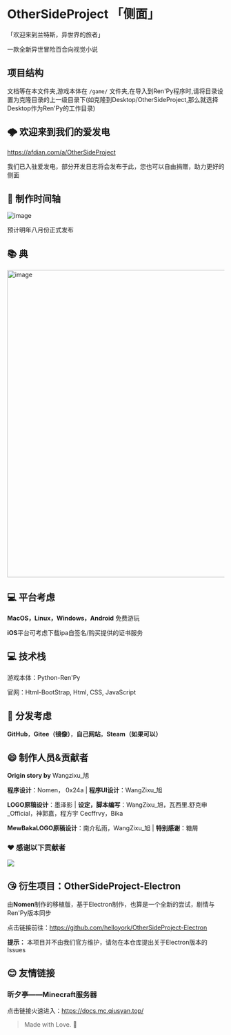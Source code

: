 # OtherSideProject 「侧面」

「欢迎来到兰特斯，异世界的旅者」

一款全新异世冒险百合向视觉小说

## 项目结构

文档等在本文件夹,游戏本体在 `/game/` 文件夹,在导入到Ren'Py程序时,请将目录设置为克隆目录的上一级目录下(如克隆到Desktop/OtherSideProject,那么就选择Desktop作为Ren'Py的工作目录)

## 🌩 欢迎来到我们的爱发电

https://afdian.com/a/OtherSideProject

我们已入驻爱发电，部分开发日志将会发布于此，您也可以自由捐赠，助力更好的侧面

## 📅 制作时间轴
![image](https://github.com/user-attachments/assets/e09b4c9f-0505-47f4-9216-c9dd0e52830b)

预计明年八月份正式发布

## 📚 典

<img width="713" alt="image" src="https://github.com/MewBaka/OtherSideProject/assets/131328257/ddb8d477-3ae0-4a29-85ee-52ba2e5626fc">

## 💻 平台考虑

**MacOS，Linux，Windows，Android** 免费游玩

**iOS**平台可考虑下载ipa自签名/购买提供的证书服务

## 💻 技术栈

游戏本体：Python-Ren'Py

官网：Html-BootStrap, Html, CSS, JavaScript
     
## 🤔 分发考虑

**GitHub**，**Gitee（镜像）**，**自己网站**，**Steam（如果可以）**

## 😄 制作人员&贡献者

**Origin story by** Wangzixu_旭

**程序设计**：Nomen， 0x24a | **程序UI设计**：WangZixu_旭

**LOGO原稿设计**：墨泽影 | **设定，脚本编写**：WangZixu_旭，瓦西里.舒克申_Official，神郭嘉，程方宇 Cecffrvy，Bika

**MewBakaLOGO原稿设计**：南介私雨，WangZixu_旭 | **特别感谢**：糖屑

### ❤️ 感谢以下贡献者

<a href="https://github.com/mewbaka/othersideproject/contributors">
  <img src="https://contrib.rocks/image?repo=mewbaka/othersideproject" />
</a>

## 😘 衍生项目：OtherSideProject-Electron

由**Nomen**制作的移植版，基于Electron制作，也算是一个全新的尝试，剧情与Ren'Py版本同步

点击链接前往：https://github.com/helloyork/OtherSideProject-Electron

**提示：** 本项目并不由我们官方维护，请勿在本仓库提出关于Electron版本的Issues

## 😊 友情链接

### 昕夕亭——Minecraft服务器

点击链接火速进入：https://docs.mc.qiusyan.top/

> Made with Love. 💖
